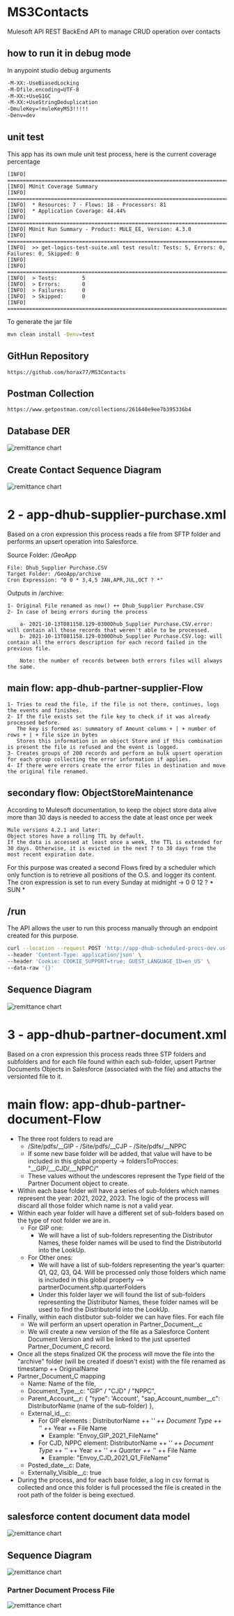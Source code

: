 # MS3Contacts

Mulesoft API REST BackEnd API to manage CRUD operation over contacts 

## how to run it in debug mode

In anypoint studio debug arguments 
```bash
-M-XX:-UseBiasedLocking 
-M-Dfile.encoding=UTF-8 
-M-XX:+UseG1GC 
-M-XX:+UseStringDeduplication 
-DmuleKey=!muleKeyMS3!!!!! 
-Denv=dev
```
## unit test

This app has its own mule unit test process, here is the current coverage percentage

```
[INFO] ===============================================================================
[INFO] MUnit Coverage Summary
[INFO] ===============================================================================
[INFO]  * Resources: 7 - Flows: 18 - Processors: 81
[INFO]  * Application Coverage: 44.44%
[INFO] ====================================================================================
[INFO] MUnit Run Summary - Product: MULE_EE, Version: 4.3.0
[INFO] ====================================================================================
[INFO]  >> get-logics-test-suite.xml test result: Tests: 5, Errors: 0, Failures: 0, Skipped: 0
[INFO]
[INFO] ====================================================================================
[INFO]  > Tests:        5
[INFO]  > Errors:       0
[INFO]  > Failures:     0
[INFO]  > Skipped:      0
[INFO] ====================================================================================
```

To generate the jar file
```bash
mvn clean install -Denv=test
```

## GitHun Repository
```
https://github.com/horax77/MS3Contacts
```
## Postman Collection
```
https://www.getpostman.com/collections/261640e9ee7b395336b4
```
## Database DER
![remittance chart](./docs/images/DER_Contacts.png "DER Contact Model")

## Create Contact Sequence Diagram
![remittance chart](./docs/images/GetContactList-PostContact.drawio.png "Create Contacts Sequence Diagram")

# 2 - app-dhub-supplier-purchase.xml

Based on a cron expression this process reads a file from SFTP folder and performs an upsert operation into Salesforce.

Source Folder: /GeoApp

```text
File: Dhub_Supplier Purchase.CSV
Target Folder: /GeoApp/archive
Cron Expression: "0 0 * 3,4,5 JAN,APR,JUL,OCT ? *"
```

Outputs in /archive:

```
1- Original File renamed as now() ++ Dhub_Supplier Purchase.CSV
2- In case of being errors during the process

	a- 2021-10-13T081158.129-0300Dhub_Supplier Purchase.CSV.error: will contain all those records that weren't able to be processed.
	b- 2021-10-13T081158.129-0300Dhub_Supplier Purchase.CSV.log: will contain all the errors description for each record failed in the previous file.
	
	Note: the number of records between both errors files will always the same.
```

## main flow: app-dhub-partner-supplier-Flow

```
1- Tries to read the file, if the file is not there, continues, logs the events and finishes.
2- If the file exists set the file key to check if it was already processed before.
   The key is formed as: summatory of Amount column + | + number of rows + | + file size in bytes
   Stores this information in an object Store and if this combination is present the file is refused and the event is logged.
3- Creates groups of 200 records and perform an bulk upsert operation for each group collecting the error information if applies.
4- If there were errors create the error files in destination and move the original file renamed.
```
## secondary flow: ObjectStoreMaintenance

According to Mulesoft documentation, to keep the object store data alive more than 30 days is needed to access the date at least once per week

```
Mule versions 4.2.1 and later:
Object stores have a rolling TTL by default.
If the data is accessed at least once a week, the TTL is extended for 30 days. Otherwise, it is evicted in the next 7 to 30 days from the most recent expiration date.
```
For this purpose was created a second Flows fired by a scheduler which only function is to retrieve all positions of the O.S. and logger its content.
The cron expression is set to run every Sunday at midnight -> 0 0 12 ? * SUN *

## /run

The API allows the user to run this process manually through an endpoint created for this purpose.

```bash
curl --location --request POST 'http://app-dhub-scheduled-procs-dev.us-e1.cloudhub.io//run' \
--header 'Content-Type: application/json' \
--header 'Cookie: COOKIE_SUPPORT=true; GUEST_LANGUAGE_ID=en_US' \
--data-raw '{}'
```
## Sequence Diagram

![remittance chart](./docs/images/app-dhub-scheduled-procs-supplier.png "supplier upsert sequence diagram")



# 3 - app-dhub-partner-document.xml

Based on a cron expression this process reads three STP folders and subfolders and for each file found within each sub-folder, upsert Partner Documents Objects in Salesforce (associated with the file) and attachs the versionted file to it.

# main flow: app-dhub-partner-document-Flow

* The three root folders to read are
  * /Site/pdfs/__GIP - /Site/pdfs/__CJP - /Site/pdfs/__NPPC
  * If some new base folder will be added, that value will have to be included in this global property -> foldersToProcces: "__GIP/,__CJD/,__NPPC/"
  * These values without the undescores represent the Type field of the Partner Document object to create.
* Within each base folder will have a series of sub-folders which names represent the year: 2021, 2022, 2023. The logic of the process will discard all those folder which name is not a valid year.
* Within each year folder will have a different set of sub-folders based on the type of root folder we are in.
  * For GIP one:
    * We will have a list of sub-folders representing the Distributor Names, these folder names will be used to find the DistributorId into the LookUp. 
  * For Other ones:
    * We will have a list of sub-folders representing the year's quarter: Q1, Q2, Q3, Q4. Will be processed only those folders which name is included in this global property --> partnerDocument.sftp.quarterFolders
    * Under this folder layer we will found the list of sub-folders representing the Distributor Names, these folder names will be used to find the DistributorId into the LookUp. 
* Finally, within each distibutor sub-folder we can have files. For each file
  * We will perform an upsert operation in Partner_Document__c 
  * We will create a new version of the file as a Salesforce Content Document Version and will be linked to the just upserted Partner_Document_C record.
* Once all the steps finalized OK the process will move the file into the "archive" folder (will be created if doesn't exist) with the file renamed as timestamp ++ OriginalName
* Partner_Document_C mapping
  * Name: Name of the file,
  * Document_Type__c: "GIP" / "CJD" / "NPPC", 
  * Parent_Account__r: {
          "type": 'Account',
	  "sap_Account_number__c": DistributorName (name of the sub-folder)
      },
  * External_id__c: 
    * For GIP elements : DistributorName ++ '_' ++ Document Type ++ '_' ++ Year ++ File Name
      * Example: "Envoy_GIP_2021_FileName"
    * For CJD, NPPC element: DistributorName ++ '_' ++ Document Type ++ '_' ++ Year ++ '_' ++ Quarter ++ '_' ++ File Name
      * Example: "Envoy_CJD_2021_Q1_FileName"  
  * Posted_date__c: Date,
  * Externally_Visible__c: true
* During the process, and for each base folder, a log in csv format is collected and once this folder is full processed the file is created in the root path of the folder is being exectued. 

## salesforce content document data model

![remittance chart](./docs/images/ContentDocumentDataModel.png "content document data model")

## Sequence Diagram

![remittance chart](./docs/images/app-dhub-partner-document.png "partner document sequence diagram")

### Partner Document Process File

![remittance chart](./docs/images/app-dhub-partner-document-fileProc.png "content document data model")


  
